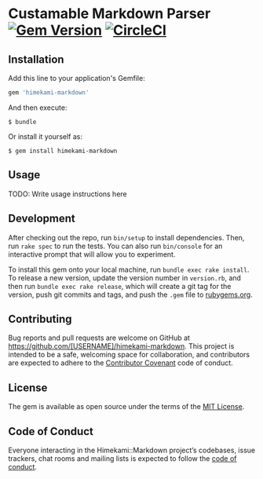 # Custamable Markdown Parser [![Gem Version](https://badge.fury.io/rb/himekami-markdown.svg)](https://badge.fury.io/rb/himekami-markdown) [![CircleCI](https://circleci.com/gh/otukutun/himekami-markdown/tree/master.svg?style=svg)](https://circleci.com/gh/otukutun/himekami-markdown/tree/master)

## Installation

Add this line to your application's Gemfile:

```ruby
gem 'himekami-markdown'
```

And then execute:

    $ bundle

Or install it yourself as:

    $ gem install himekami-markdown

## Usage

TODO: Write usage instructions here

## Development

After checking out the repo, run `bin/setup` to install dependencies. Then, run `rake spec` to run the tests. You can also run `bin/console` for an interactive prompt that will allow you to experiment.

To install this gem onto your local machine, run `bundle exec rake install`. To release a new version, update the version number in `version.rb`, and then run `bundle exec rake release`, which will create a git tag for the version, push git commits and tags, and push the `.gem` file to [rubygems.org](https://rubygems.org).

## Contributing

Bug reports and pull requests are welcome on GitHub at https://github.com/[USERNAME]/himekami-markdown. This project is intended to be a safe, welcoming space for collaboration, and contributors are expected to adhere to the [Contributor Covenant](http://contributor-covenant.org) code of conduct.

## License

The gem is available as open source under the terms of the [MIT License](http://opensource.org/licenses/MIT).

## Code of Conduct

Everyone interacting in the Himekami::Markdown project’s codebases, issue trackers, chat rooms and mailing lists is expected to follow the [code of conduct](https://github.com/[USERNAME]/himekami-markdown/blob/master/CODE_OF_CONDUCT.md).
